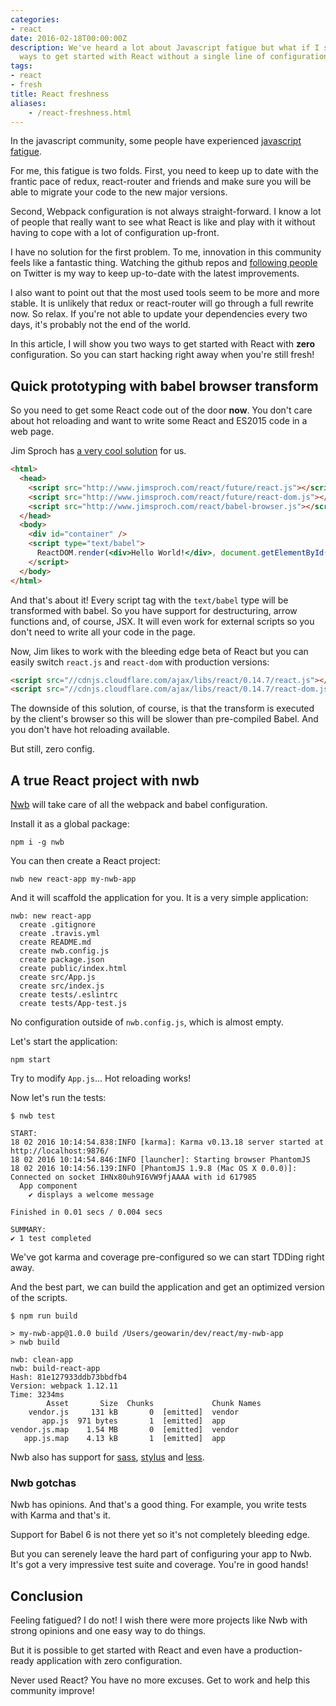 ```yaml
---
categories:
- react
date: 2016-02-18T00:00:00Z
description: We've heard a lot about Javascript fatigue but what if I showed you two simple
  ways to get started with React without a single line of configuration? Refresh!
tags:
- react
- fresh
title: React freshness
aliases:
    - /react-freshness.html
---
```


In the javascript community, some people have experienced [javascript fatigue](https://medium.com/@ericclemmons/javascript-fatigue-48d4011b6fc4#.4ex2kn77n).

For me, this fatigue is two folds.
First, you need to keep up to date with the frantic pace
of redux, react-router and friends and make sure you will be able to migrate your
code to the new major versions.

Second, Webpack configuration is not always straight-forward.
I know a lot of people that really want to see what React is like and play with
it without having to cope with a lot of configuration up-front.

I have no solution for the first problem. To me, innovation in this community feels
like a fantastic thing. Watching the github repos and [following people](https://medium.com/@dan_abramov/my-react-list-862227952a8c#.l1p0093pk) on Twitter
is my way to keep up-to-date with the latest improvements.

I also want to point out that the most used tools seem to be more and more stable.
It is unlikely that redux or react-router will go through a full rewrite now. So
relax. If you're not able to update your dependencies every two days, it's
probably not the end of the world.

In this article, I will show you two ways to get started with React with **zero**
configuration. So you can start hacking right away when you're still fresh!

## Quick prototyping with babel browser transform

So you need to get some React code out of the door **now**.
You don't care about hot reloading and want to write some React and ES2015 code
in a web page.

Jim Sproch has [a very cool solution](http://www.jimsproch.com/react/) for us.

```html
<html>
  <head>
    <script src="http://www.jimsproch.com/react/future/react.js"></script>
    <script src="http://www.jimsproch.com/react/future/react-dom.js"></script>
    <script src="http://www.jimsproch.com/react/babel-browser.js"></script>
  </head>
  <body>
    <div id="container" />
    <script type="text/babel">
      ReactDOM.render(<div>Hello World!</div>, document.getElementById('container'));
    </script>
  </body>
</html>
```

And that's about it!
Every script tag with the `text/babel` type will be transformed with babel.
So you have support for destructuring, arrow functions and, of course, JSX.
It will even work for external scripts so you don't need to write all your
code in the page.

Now, Jim likes to work with the bleeding edge beta of React but you can easily
switch `react.js` and `react-dom` with production versions:

```html
<script src="//cdnjs.cloudflare.com/ajax/libs/react/0.14.7/react.js"></script>
<script src="//cdnjs.cloudflare.com/ajax/libs/react/0.14.7/react-dom.js"></script>
```

The downside of this solution, of course, is that the transform is executed by the
client's browser so this will be slower than pre-compiled Babel.
And you don't have hot reloading available.

But still, zero config.

## A true React project with nwb

[Nwb](https://github.com/insin/nwb) will take care of all the webpack and babel configuration.

Install it as a global package:

```
npm i -g nwb
```

You can then create a React project:

```
nwb new react-app my-nwb-app
```

And it will scaffold the application for you.
It is a very simple application:

```
nwb: new react-app
  create .gitignore
  create .travis.yml
  create README.md
  create nwb.config.js
  create package.json
  create public/index.html
  create src/App.js
  create src/index.js
  create tests/.eslintrc
  create tests/App-test.js
```

No configuration outside of `nwb.config.js`, which is almost empty.

Let's start the application:

```
npm start
```

Try to modify `App.js`... Hot reloading works!

Now let's run the tests:

```
$ nwb test

START:
18 02 2016 10:14:54.838:INFO [karma]: Karma v0.13.18 server started at http://localhost:9876/
18 02 2016 10:14:54.846:INFO [launcher]: Starting browser PhantomJS
18 02 2016 10:14:56.139:INFO [PhantomJS 1.9.8 (Mac OS X 0.0.0)]: Connected on socket IHNx80uh9I6VW9fjAAAA with id 617985
  App component
    ✔ displays a welcome message

Finished in 0.01 secs / 0.004 secs

SUMMARY:
✔ 1 test completed
```

We've got karma and coverage pre-configured so we can start TDDing right away.

And the best part, we can build the application and get an optimized version
of the scripts.

```
$ npm run build

> my-nwb-app@1.0.0 build /Users/geowarin/dev/react/my-nwb-app
> nwb build

nwb: clean-app
nwb: build-react-app
Hash: 81e127933ddb73bbdfb4
Version: webpack 1.12.11
Time: 3234ms
        Asset       Size  Chunks             Chunk Names
    vendor.js     131 kB       0  [emitted]  vendor
       app.js  971 bytes       1  [emitted]  app
vendor.js.map    1.54 MB       0  [emitted]  vendor
   app.js.map    4.13 kB       1  [emitted]  app
```

Nwb also has support for [sass](https://github.com/insin/nwb-sass), [stylus](https://github.com/insin/nwb-stylus) and [less](https://github.com/insin/nwb-less).

### Nwb gotchas

Nwb has opinions. And that's a good thing.
For example, you write tests with Karma and that's it.

Support for Babel 6 is not there yet so it's not completely bleeding edge.

But you can serenely leave the hard part of configuring your app to Nwb.
It's got a very impressive test suite and coverage. You're in good hands!

## Conclusion

Feeling fatigued? I do not!
I wish there were more projects like Nwb with strong opinions and one easy
way to do things.

But it is possible to get started with React and even have a production-ready
application with zero configuration.

Never used React? You have no more excuses. Get to work and help this community
improve!
